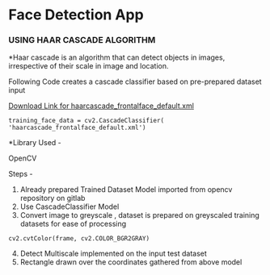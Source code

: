 # Face Detection App

### USING HAAR CASCADE ALGORITHM

\*Haar cascade is an algorithm that can detect objects in images, irrespective of their scale in image and location.

Following Code creates a cascade classifier based on pre-prepared dataset input

[Download Link for haarcascade_frontalface_default.xml](https://github.com/opencv/opencv/blob/4.x/data/haarcascades/haarcascade_frontalface_default.xml)

```Python3
training_face_data = cv2.CascadeClassifier(
'haarcascade_frontalface_default.xml')
```

\*Library Used -

OpenCV

Steps -

1. Already prepared Trained Dataset Model imported from opencv repository on gitlab
2. Use CascadeClassifier Model
3. Convert image to greyscale , dataset is prepared on greyscaled training datasets for ease of processing

```Python3
cv2.cvtColor(frame, cv2.COLOR_BGR2GRAY)
```

4. Detect Multiscale implemented on the input test dataset
5. Rectangle drawn over the coordinates gathered from above model
